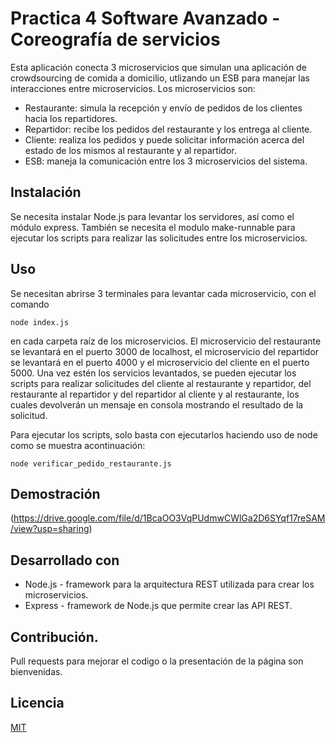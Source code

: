 # Practica 4 Software Avanzado -  Coreografía de servicios

Esta aplicación conecta 3 microservicios que simulan una aplicación de crowdsourcing de comida a domicilio, utlizando un ESB para manejar las interacciones entre microservicios.
Los microservicios son:
- Restaurante: simula la recepción y envío de pedidos de los clientes hacia los repartidores.
- Repartidor: recibe los pedidos del restaurante y los entrega al cliente.
- Cliente: realiza los pedidos y puede solicitar información acerca del estado de los mismos al restaurante y al repartidor.
- ESB: maneja la comunicación entre los 3 microservicios del sistema.

## Instalación

Se necesita instalar Node.js para levantar los servidores, así como el módulo express. También se necesita el modulo make-runnable para ejecutar los scripts para realizar las solicitudes entre los microservicios.

## Uso

Se necesitan abrirse 3 terminales para levantar cada microservicio, con el comando
``` 
node index.js
```
en cada carpeta raíz de los microservicios.
El microservicio del restaurante se levantará en el puerto 3000 de localhost, el microservicio del repartidor se levantará en el puerto 4000 y el microservicio del cliente en el puerto 5000.
Una vez estén los servicios levantados, se pueden ejecutar los scripts para realizar solicitudes del cliente al restaurante y repartidor, del restaurante al repartidor y del repartidor al cliente y al restaurante, los cuales devolverán un mensaje en consola mostrando el resultado de la solicitud.

Para ejecutar los scripts, solo basta con ejecutarlos haciendo uso de node como se muestra acontinuación:
```
node verificar_pedido_restaurante.js
```

## Demostración
(https://drive.google.com/file/d/1BcaOO3VqPUdmwCWlGa2D6SYqf17reSAM/view?usp=sharing)

## Desarrollado con
- Node.js - framework para la arquitectura REST utilizada para crear los microservicios.
- Express - framework de Node.js que permite crear las API REST.

## Contribución.
Pull requests para mejorar el codigo o la presentación de la página son bienvenidas.

## Licencia
[MIT](https://choosealicense.com/licenses/mit/)